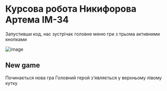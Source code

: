 ﻿# Курсова робота Никифорова Артема ІМ-34
 
Запустивши код, нас зустрічає головне меню гри з трьома активними кнопками

![image](https://github.com/dufedanceq/examOP1Year/assets/103373187/ce0c29fe-7335-4c89-a8e9-7a88a9e00f51)

## New game

Починається нова гра 
Головний герой з'являється у верхньому лівому кутку
